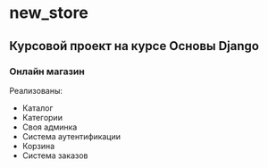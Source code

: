 # new_store
## Курсовой проект на курсе Основы Django
### Онлайн магазин
Реализованы:
- Каталог
- Категории
- Своя админка
- Система аутентификации
- Корзина
- Система заказов
